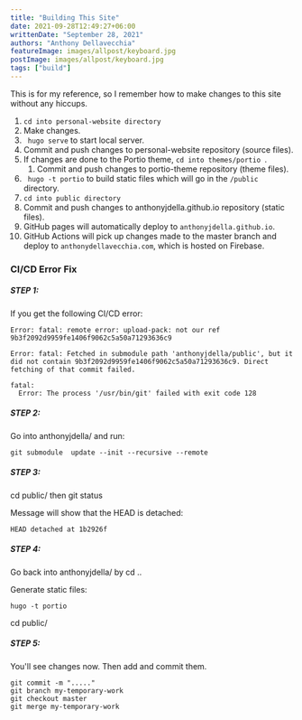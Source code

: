 ```yaml
---
title: "Building This Site"
date: 2021-09-28T12:49:27+06:00
writtenDate: "September 28, 2021"
authors: "Anthony Dellavecchia"
featureImage: images/allpost/keyboard.jpg
postImage: images/allpost/keyboard.jpg
tags: ["build"]
---
```


This is for my reference, so I remember how to make changes to this site without any hiccups. 

1. ```cd into personal-website directory```
2. Make changes.
3. ``` hugo serve``` to start local server.
4. Commit and push changes to personal-website repository (source files).
5. If changes are done to the Portio theme, ```cd into themes/portio ```.
    1. Commit and push changes to portio-theme repository (theme files).
6. ``` hugo -t portio``` to build static files which will go in the `/public ` directory.
7. ```cd into public directory```
8. Commit and push changes to anthonyjdella.github.io repository (static files).
9. GitHub pages will automatically deploy to `anthonyjdella.github.io`.
10. GitHub Actions will pick up changes made to the master branch and deploy to `anthonydellavecchia.com`, which is hosted on Firebase.


### CI/CD Error Fix


##### STEP 1:
If you get the following CI/CD error:

```
Error: fatal: remote error: upload-pack: not our ref 9b3f2092d9959fe1406f9062c5a50a71293636c9

Error: fatal: Fetched in submodule path 'anthonyjdella/public', but it did not contain 9b3f2092d9959fe1406f9062c5a50a71293636c9. Direct fetching of that commit failed.

fatal: 
  Error: The process '/usr/bin/git' failed with exit code 128
```


##### STEP 2:
Go into anthonyjdella/ and run:

```
git submodule  update --init --recursive --remote
```


##### STEP 3:
cd public/ then
git status

Message will show that the HEAD is detached:
```
HEAD detached at 1b2926f
```

##### STEP 4:
Go back into anthonyjdella/ by
cd ..

Generate static files:

```
hugo -t portio
```

cd public/

##### STEP 5:
You'll see changes now. Then add and commit them.

```
git commit -m "....."
git branch my-temporary-work
git checkout master
git merge my-temporary-work
```
